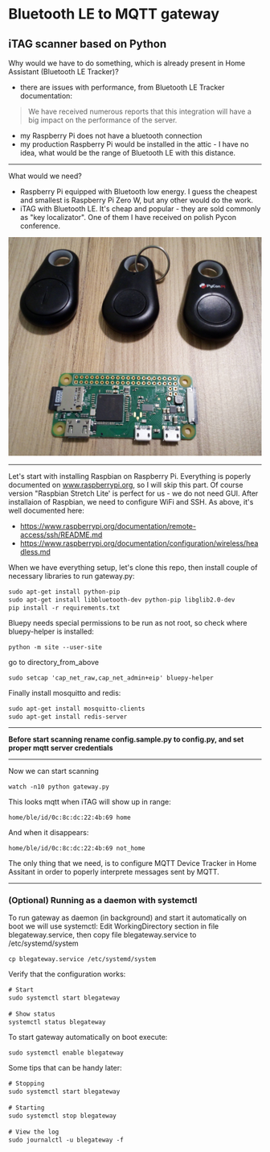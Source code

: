 # Bluetooth LE to MQTT gateway
## iTAG scanner based on Python

Why would we have to do something, which is already present in Home Assistant (Bluetooth LE Tracker)?

* there are issues with performance, from Bluetooth LE Tracker documentation:

> We have received numerous reports that this integration will have a big impact on the performance of the server.
* my Raspberry Pi does not have a bluetooth connection
* my production Raspberry Pi would be installed in the attic - I have no idea, what would be the range of Bluetooth LE with this distance.

-------------------

What would we need?
* Raspberry Pi equipped with Bluetooth low energy. I guess the cheapest and smallest is Raspberry Pi Zero W, but any other would do the work.
* iTAG with Bluetooth LE. It's cheap and popular - they are sold commonly as "key localizator". One of them I have received on polish Pycon conference.

![Image description](images/IMG_211526.jpg "My configuration")

-------------------

Let's start with installing Raspbian on Raspberry Pi. Everything is poperly documented on www.raspberrypi.org, so I will skip this part. Of course version "Raspbian Stretch Lite' is perfect for us - we do not need GUI.
After installaion of Raspbian, we need to configure WiFi and SSH. As above, it's well documented here:
* https://www.raspberrypi.org/documentation/remote-access/ssh/README.md
* https://www.raspberrypi.org/documentation/configuration/wireless/headless.md

When we have everything setup, let's clone this repo, then install couple of necessary libraries to run gateway.py:
```
sudo apt-get install python-pip
sudo apt-get install libbluetooth-dev python-pip libglib2.0-dev
pip install -r requirements.txt
```

Bluepy needs special permissions to be run as not root, so check where bluepy-helper is installed:

```
python -m site --user-site
```
go to directory_from_above
```
sudo setcap 'cap_net_raw,cap_net_admin+eip' bluepy-helper
```

Finally install mosquitto and redis:

```
sudo apt-get install mosquitto-clients
sudo apt-get install redis-server
```

-------------------

**Before start scanning rename config.sample.py to config.py, and set proper mqtt server credentials**

-------------------

Now we can start scanning
```
watch -n10 python gateway.py
```

This looks mqtt when iTAG will show up in range:
```
home/ble/id/0c:8c:dc:22:4b:69 home
```

And when it disappears:
```
home/ble/id/0c:8c:dc:22:4b:69 not_home
```

The only thing that we need, is to configure MQTT Device Tracker in Home Assitant in order to poperly interprete messages sent by MQTT.

-------------------

### (Optional) Running as a daemon with systemctl

To run gateway as daemon (in background) and start it automatically on boot we will use systemctl:
Edit WorkingDirectory section in file blegateway.service, then copy file blegateway.service to /etc/systemd/system
```
cp blegateway.service /etc/systemd/system
```

Verify that the configuration works:

```
# Start
sudo systemctl start blegateway

# Show status
systemctl status blegateway
```

To start gateway automatically on boot execute:

```
sudo systemctl enable blegateway
```

Some tips that can be handy later:

```
# Stopping
sudo systemctl start blegateway

# Starting
sudo systemctl stop blegateway

# View the log
sudo journalctl -u blegateway -f
```

